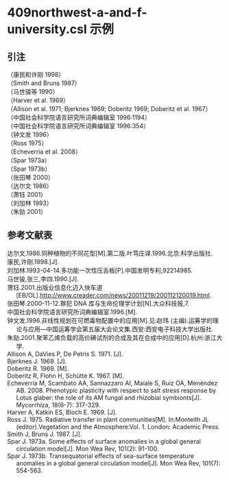 # 409northwest-a-and-f-university.csl 示例

<!-- 此文件由脚本自动生成，请勿手动修改！ -->

## 引注

（康民和许刚 1998）<br>
（Smith and Bruns 1987）<br>
（马世骏等 1990）<br>
（Harver et al. 1969）<br>
（Allison et al. 1971; Bjerknes 1969; Doberitz 1969; Doberitz et al. 1967）<br>
（中国社会科学院语言研究所词典编辑室 1996:1194）<br>
（中国社会科学院语言研究所词典编辑室 1996:354）<br>
（钟文发 1996）<br>
（Ross 1975）<br>
（Echeverria et al. 2008）<br>
（Spar 1973a）<br>
（Spar 1973b）<br>
（张田琴 2000）<br>
（达尔文 1986）<br>
（萧钰 2001）<br>
（刘加林 1993）<br>
（朱勍 2001）<br>

## 参考文献表

<div class="csl-bib-body hanging-indent">
  <div class="csl-entry">达尔文.1986.同种植物的不同花型[M].第二版.叶笃庄译.1996.北京:科学出版社.</div>
  <div class="csl-entry">康民,许刚.1998.[J].</div>
  <div class="csl-entry">刘加林.1993-04-14.多功能一次性压舌板[P].中国发明专利,92214985.</div>
  <div class="csl-entry">马世骏,张三,李四.1990.[J].</div>
  <div class="csl-entry">萧钰.2001.出版业信息化迈入快车道[EB/OL].<a href="http://www.creader.com/news/20011219/200112120019.html">http://www.creader.com/news/20011219/200112120019.html</a>.</div>
  <div class="csl-entry">张田琴.2000-11-12.罪犯 DNA 库与生命伦理学计划[N].大众科技报,7.</div>
  <div class="csl-entry">中国社会科学院语言研究所词典编辑室.1996.[M].</div>
  <div class="csl-entry">钟文发.1996.非线性规划在可燃毒物配置中的应用[M].见:赵玮 (主编).运筹学的理论与应用—中国运筹学会第五届大会论文集.西安:西安电子科技大学出版社.</div>
  <div class="csl-entry">朱勍.2001.聚苯乙烯负载的高价碘试剂的合成及其在合成中的应用[D].杭州:浙江大学.</div>
  <div class="csl-entry">Allison A, DaVies P, De Petris S. 1971. [J].</div>
  <div class="csl-entry">Bjerknes J. 1969. [J].</div>
  <div class="csl-entry">Doberitz R. 1969. [M].</div>
  <div class="csl-entry">Doberitz R, Flohn H, Schütte K. 1967. [M].</div>
  <div class="csl-entry">Echeverria M, Scambato AA, Sannazzaro AI, Maiale S, Ruiz OA, Menéndez AB. 2008. Phenotypic plasticity with respect to salt stress response by Lotus glaber: the role of its AM fungal and rhizobial symbionts[J]. Mycorrhiza, 18(6-7): 317-329.</div>
  <div class="csl-entry">Harver A, Katkin ES, Bloch E. 1969. [J].</div>
  <div class="csl-entry">Ross J. 1975. Radiative transfer in plant communities[M]. In:Monteith JL (editor).Vegetation and the Atmosphere:Vol. 1. London: Academic Press.</div>
  <div class="csl-entry">Smith J, Bruns J. 1987. [J].</div>
  <div class="csl-entry">Spar J. 1973a. Some effects of surface anomalies in a global general circulation model[J]. Mon Wea Rev, 101(2): 91-100.</div>
  <div class="csl-entry">Spar J. 1973b. Transequatorial effects of sea-surface temperature anomalies in a global general circulation model[J]. Mon Wea Rev, 101(7): 554-563.</div>
</div>
